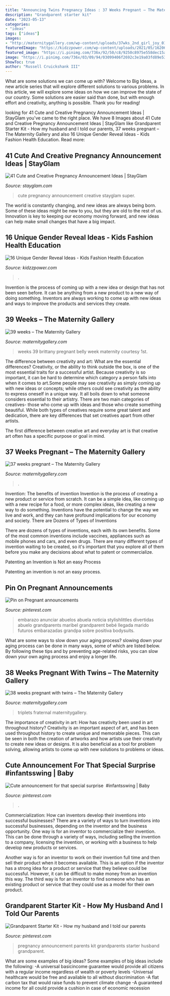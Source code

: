 ```yaml
---
title: "Announcing Twins Pregnancy Ideas : 37 Weeks Pregnant – The Maternity Gallery"
description: "Grandparent starter kit"
date: "2023-05-13"
categories:
- "ideas"
tags: ["ideas"]
images:
- "http://maternitygallery.com/wp-content/uploads/37wks_2nd_girl_joy_01-200x355.jpg"
featuredImage: "https://kidzzpower.com/wp-content/uploads/2021/05/1620691650_16-Unique-Gender-Reveal-Ideas.png"
featured_image: "https://i.pinimg.com/736x/92/50/c8/9250c8975e558dec15ac5aae8d452bc1.jpg"
image: "https://i.pinimg.com/736x/03/09/94/03099406f2692c3e19a03fd89e53647b--grandparent-starter-kit-pregnancy-announcement-to-parents-grandparents-first.jpg?b=t"
ShowToc: true
author: "Russell Cruickshank III"
---
```



What are some solutions we can come up with?
Welcome to Big Ideas, a new article series that will explore different solutions to various problems. In this article, we will explore some ideas on how we can improve the state of our country. Some solutions are easier said than done, but with enough effort and creativity, anything is possible. Thank you for reading!

	

		
looking for 41 Cute and Creative Pregnancy Announcement Ideas | StayGlam you've came to the right place. We have 8 Images about 41 Cute and Creative Pregnancy Announcement Ideas | StayGlam like Grandparent Starter Kit - How my husband and I told our parents, 37 weeks pregnant – The Maternity Gallery and also 16 Unique Gender Reveal Ideas - Kids Fashion Health Education. Read more:
		
    
## 41 Cute And Creative Pregnancy Announcement Ideas | StayGlam

<img loading=lazy src="https://stayglam.com/wp-content/uploads/2017/04/Cute-Pregnancy-Announcement-Ideas.jpg" onerror="this.onerror=null;this.src='https://tse2.mm.bing.net/th?id=OIP.4_nUzuedElR0bOuIyvRFhAHaWO&amp;pid=15.1';" alt="41 Cute and Creative Pregnancy Announcement Ideas | StayGlam">

_Source: stayglam.com_

>cute pregnancy announcement creative stayglam super. 

	

The world is constantly changing, and new ideas are always being born. Some of these ideas might be new to you, but they are old to the rest of us. Innovation is key to keeping our economy moving forward, and new ideas can help make small changes that have a big impact.

    
## 16 Unique Gender Reveal Ideas - Kids Fashion Health Education

<img loading=lazy src="https://kidzzpower.com/wp-content/uploads/2021/05/1620691650_16-Unique-Gender-Reveal-Ideas.png" onerror="this.onerror=null;this.src='https://tse2.mm.bing.net/th?id=OIP.LYuQ31Dc-p94QgAJ3tLJRAHaD4&amp;pid=15.1';" alt="16 Unique Gender Reveal Ideas - Kids Fashion Health Education">

_Source: kidzzpower.com_

>. 

	

Invention is the process of coming up with a new idea or design that has not been seen before. It can be anything from a new product to a new way of doing something. Inventors are always working to come up with new ideas and ways to improve the products and services they create.

    
## 39 Weeks – The Maternity Gallery

<img loading=lazy src="http://maternitygallery.com/wp-content/uploads/39wks_1st_Brittany_N.jpg" onerror="this.onerror=null;this.src='https://tse4.mm.bing.net/th?id=OIP.q582zpFGyX4QeaOFBwrZqgHaLE&amp;pid=15.1';" alt="39 weeks – The Maternity Gallery">

_Source: maternitygallery.com_

>weeks 39 brittany pregnant belly week maternity courtesy 1st. 

	

The difference between creativity and art: What are the essential differences?
Creativity, or the ability to think outside the box, is one of the most essential traits for a successful artist. Because creativity is so important, it can be hard to determine which category a person falls into when it comes to art.Some people may see creativity as simply coming up with new ideas or concepts; while others could see creativity as the ability to express oneself in a unique way. It all boils down to what someone considers essential to their artistry.
There are two main categories of creatives- those who come up with ideas and those who create something beautiful. While both types of creatives require some great talent and dedication, there are key differences that set creatives apart from other artists. 

The first difference between creative art and everyday art is that creative art often has a specific purpose or goal in mind.

    
## 37 Weeks Pregnant – The Maternity Gallery

<img loading=lazy src="http://maternitygallery.com/wp-content/uploads/37wks_2nd_girl_joy_01-200x355.jpg" onerror="this.onerror=null;this.src='https://tse2.mm.bing.net/th?id=OIP.TBNkh-DJ01Ul_mI1LK-SRQAAAA&amp;pid=15.1';" alt="37 weeks pregnant – The Maternity Gallery">

_Source: maternitygallery.com_

>. 

	

Invention: The benefits of invention
Invention is the process of creating a new product or service from scratch. It can be a simple idea, like coming up with a new recipe for a food, or more complex ideas, like creating a new way to do something. Inventions have the potential to change the way we live and work, and they can have profound implications for our economy and society.
There are Dozens of Types of Inventions

There are dozens of types of inventions, each with its own benefits. Some of the most common inventions include vaccines, appliances such as mobile phones and cars, and even drugs. There are many different types of invention waiting to be created, so it's important that you explore all of them before you make any decisions about what to patent or commercialize.

Patenting an Invention is Not an easy Process

Patenting an invention is not an easy process.

    
## Pin On Pregnant Announcements

<img loading=lazy src="https://i.pinimg.com/736x/4e/3c/20/4e3c208ff78c3473187b1f375dfde5c7.jpg" onerror="this.onerror=null;this.src='https://tse1.mm.bing.net/th?id=OIP.dWH2nzEzrONN24NQ8PnxlQHaHa&amp;pid=15.1';" alt="Pin on Pregnant announcements">

_Source: pinterest.com_

>embarazo anunciar abuelos abuela noticia stylishlittles divertidas abuelo grandparents maribel grandparent bebé llegada marido futuros embarazadas grandpa sobre positiva bodysuits. 

	

What are some ways to slow down your aging process?
slowing down your aging process can be done in many ways, some of which are listed below. By following these tips and by preventing age-related risks, you can slow down your own aging process and enjoy a longer life.

    
## 38 Weeks Pregnant With Twins – The Maternity Gallery

<img loading=lazy src="http://maternitygallery.com/wp-content/uploads/38wks_1st_twins_natalia_02-740x1316.jpg" onerror="this.onerror=null;this.src='https://tse3.mm.bing.net/th?id=OIP.yaAmzNfqeb7Y8xOfhrWxIwHaNK&amp;pid=15.1';" alt="38 weeks pregnant with twins – The Maternity Gallery">

_Source: maternitygallery.com_

>triplets fraternal maternitygallery. 

	

The importance of creativity in art: How has creativity been used in art throughout history?
Creativity is an important aspect of art, and has been used throughout history to create unique and memorable pieces. This can be seen in both the creation of artworks and how artists use their creativity to create new ideas or designs. It is also beneficial as a tool for problem solving, allowing artists to come up with new solutions to problems or ideas.

    
## Cute Announcement For That Special Surprise ️ #infantsswing | Baby

<img loading=lazy src="https://i.pinimg.com/736x/92/50/c8/9250c8975e558dec15ac5aae8d452bc1.jpg" onerror="this.onerror=null;this.src='https://tse2.mm.bing.net/th?id=OIP.36u6A70Wntpz-EvbYx4VBQHaJR&amp;pid=15.1';" alt="Cute announcement for that special surprise ️ #infantsswing | Baby">

_Source: pinterest.com_

>. 

	

Commercialization: How can inventors develop their inventions into successful businesses?
There are a variety of ways to turn inventions into successful businesses, depending on the inventor and the business opportunity. 
One way is for an inventor to commercialize their invention. This can be done through a variety of ways, including selling the invention to a company, licensing the invention, or working with a business to help develop new products or services. 

Another way is for an inventor to work on their invention full time and then sell their product when it becomes available. This is an option if the inventor has a strong idea for a product or service that they believe could be successful. However, it can be difficult to make money from an invention this way. 
The third way is for an inventor to find someone who has an existing product or service that they could use as a model for their own product.

    
## Grandparent Starter Kit - How My Husband And I Told Our Parents

<img loading=lazy src="https://i.pinimg.com/736x/03/09/94/03099406f2692c3e19a03fd89e53647b--grandparent-starter-kit-pregnancy-announcement-to-parents-grandparents-first.jpg?b=t" onerror="this.onerror=null;this.src='https://tse2.mm.bing.net/th?id=OIP.qK22W4KCI5WQeZGtqlnB7gHaKr&amp;pid=15.1';" alt="Grandparent Starter Kit - How my husband and I told our parents">

_Source: pinterest.com_

>pregnancy announcement parents kit grandparents starter husband grandparent. 

	

What are some examples of big ideas?
Some examples of big ideas include the following: 
-A universal basicincome guarantee would provide all citizens with a regular income regardless of wealth or poverty levels 
-Universal healthcare would be free and available to all without discrimination 
-A flat carbon tax that would raise funds to prevent climate change 
-A guaranteed income for all could provide a cushion in case of economic recession

